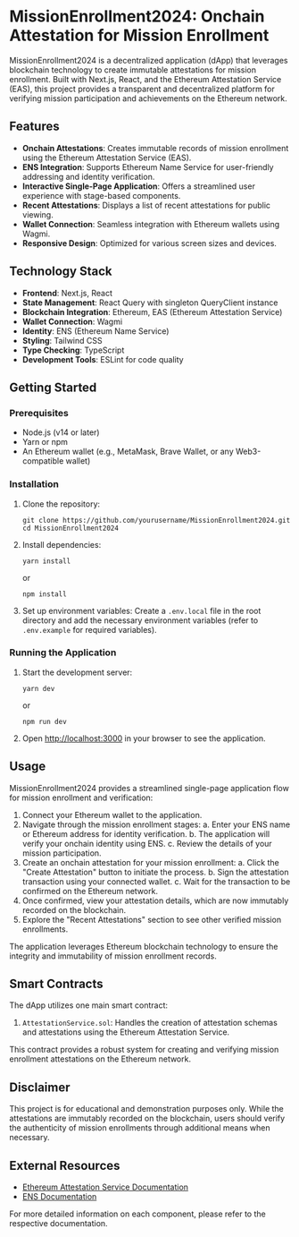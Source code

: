 # MissionEnrollment2024: Onchain Attestation for Mission Enrollment

MissionEnrollment2024 is a decentralized application (dApp) that leverages blockchain technology to create immutable attestations for mission enrollment. Built with Next.js, React, and the Ethereum Attestation Service (EAS), this project provides a transparent and decentralized platform for verifying mission participation and achievements on the Ethereum network.

## Features

- **Onchain Attestations**: Creates immutable records of mission enrollment using the Ethereum Attestation Service (EAS).
- **ENS Integration**: Supports Ethereum Name Service for user-friendly addressing and identity verification.
- **Interactive Single-Page Application**: Offers a streamlined user experience with stage-based components.
- **Recent Attestations**: Displays a list of recent attestations for public viewing.
- **Wallet Connection**: Seamless integration with Ethereum wallets using Wagmi.
- **Responsive Design**: Optimized for various screen sizes and devices.

## Technology Stack

- **Frontend**: Next.js, React
- **State Management**: React Query with singleton QueryClient instance
- **Blockchain Integration**: Ethereum, EAS (Ethereum Attestation Service)
- **Wallet Connection**: Wagmi
- **Identity**: ENS (Ethereum Name Service)
- **Styling**: Tailwind CSS
- **Type Checking**: TypeScript
- **Development Tools**: ESLint for code quality

## Getting Started

### Prerequisites

- Node.js (v14 or later)
- Yarn or npm
- An Ethereum wallet (e.g., MetaMask, Brave Wallet, or any Web3-compatible wallet)

### Installation

1. Clone the repository:
   ```
   git clone https://github.com/yourusername/MissionEnrollment2024.git
   cd MissionEnrollment2024
   ```

2. Install dependencies:
   ```
   yarn install
   ```
   or
   ```
   npm install
   ```

3. Set up environment variables:
   Create a `.env.local` file in the root directory and add the necessary environment variables (refer to `.env.example` for required variables).

### Running the Application

1. Start the development server:
   ```
   yarn dev
   ```
   or
   ```
   npm run dev
   ```

2. Open [http://localhost:3000](http://localhost:3000) in your browser to see the application.

## Usage

MissionEnrollment2024 provides a streamlined single-page application flow for mission enrollment and verification:

1. Connect your Ethereum wallet to the application.
2. Navigate through the mission enrollment stages:
   a. Enter your ENS name or Ethereum address for identity verification.
   b. The application will verify your onchain identity using ENS.
   c. Review the details of your mission participation.
3. Create an onchain attestation for your mission enrollment:
   a. Click the "Create Attestation" button to initiate the process.
   b. Sign the attestation transaction using your connected wallet.
   c. Wait for the transaction to be confirmed on the Ethereum network.
4. Once confirmed, view your attestation details, which are now immutably recorded on the blockchain.
5. Explore the "Recent Attestations" section to see other verified mission enrollments.

The application leverages Ethereum blockchain technology to ensure the integrity and immutability of mission enrollment records.

## Smart Contracts

The dApp utilizes one main smart contract:

1. `AttestationService.sol`: Handles the creation of attestation schemas and attestations using the Ethereum Attestation Service.

This contract provides a robust system for creating and verifying mission enrollment attestations on the Ethereum network.



## Disclaimer

This project is for educational and demonstration purposes only. While the attestations are immutably recorded on the blockchain, users should verify the authenticity of mission enrollments through additional means when necessary.

## External Resources

- [Ethereum Attestation Service Documentation](https://docs.attest.sh/)
- [ENS Documentation](https://docs.ens.domains/)

For more detailed information on each component, please refer to the respective documentation.
